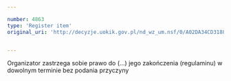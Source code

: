 ```yaml
---

number: 4863
type: 'Register item'
original_uri: 'http://decyzje.uokik.gov.pl/nd_wz_um.nsf/0/A02DA34CD3188D06C1257B8A002394CB?OpenDocument'


---
```


Organizator zastrzega sobie prawo do (...) jego zakończenia (regulaminu) w dowolnym terminie bez podania przyczyny
